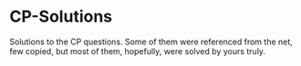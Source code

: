 # CP-Solutions
Solutions to the CP questions. Some of them were referenced from the net, few copied, but most of them, hopefully, were solved by yours truly.
